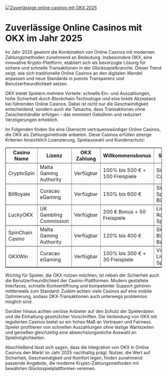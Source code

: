 [![Zuverlässige online casinos mit OKX 2025](https://123-caf.pages.dev/gitsignup.png)](https://vrmoo.ru/Bt82HjjY)

<h1>Zuverlässige Online Casinos mit OKX im Jahr 2025</h1>  <p>Im Jahr 2025 gewinnt die Kombination von Online Casinos mit modernen Zahlungsmethoden zunehmend an Bedeutung. Insbesondere OKX, eine innovative Krypto-Plattform, etabliert sich als bevorzugte Lösung für sichere und schnelle Transaktionen in der Glücksspielbranche. Dieser Trend zeigt, wie sich traditionelle Online Casinos an den digitalen Wandel anpassen und neue Standards in puncto Transparenz und Benutzerfreundlichkeit setzen.</p>  <p>OKX bietet Spielern mehrere Vorteile: schnelle Ein- und Auszahlungen, hohe Sicherheit durch Blockchain-Technologie und eine breite Akzeptanz bei führenden Online Casinos. Dabei ist nicht nur die Geschwindigkeit entscheidend, sondern auch die Tatsache, dass Transaktionen ohne Zwischenhändler erfolgen – das minimiert Gebühren und reduziert Verzögerungen erheblich.</p>  <p>Im Folgenden finden Sie eine Übersicht vertrauenswürdiger Online Casinos, die OKX als Zahlungsmethode anbieten. Diese Casinos erfüllen strenge Kriterien hinsichtlich Lizenzierung, Spielauswahl und Kundenschutz:</p>  <table border="1" cellpadding="8" cellspacing="0" style="border-collapse: collapse; width: 100%;">   <thead>     <tr>       <th>Casino Name</th>       <th>Lizenz</th>       <th>OKX Zahlung</th>       <th>Willkommensbonus</th>       <th>Spielauswahl</th>     </tr>   </thead>   <tbody>     <tr>       <td>CryptoSpin</td>       <td>Malta Gaming Authority</td>       <td>Verfügbar</td>       <td>100% bis 500 € + 100 Freispiele</td>       <td>Slots, Live Casino, Poker</td>     </tr>     <tr>       <td>BitRoyale</td>       <td>Curacao eGaming</td>       <td>Verfügbar</td>       <td>150% bis 600 €</td>       <td>Slots, Sportwetten, Blackjack</td>     </tr>     <tr>       <td>LuckyOKX</td>       <td>UK Gambling Commission</td>       <td>Verfügbar</td>       <td>200 € Bonus + 50 Freispiele</td>       <td>Live Casino, Roulette, Spielautomaten</td>     </tr>     <tr>       <td>SpinChain Casino</td>       <td>Malta Gaming Authority</td>       <td>Verfügbar</td>       <td>120% bis 400 €</td>       <td>Slots, Blackjack, Baccarat</td>     </tr>     <tr>       <td>OKXWin</td>       <td>Curacao eGaming</td>       <td>Verfügbar</td>       <td>100% bis 300 € + 30 Freispiele</td>       <td>Video Poker, Live Dealer, Spielautomaten</td>     </tr>   </tbody> </table>  <p>Wichtig für Spieler, die OKX nutzen möchten, ist neben der Sicherheit auch die Benutzerfreundlichkeit der Casino-Plattformen. Modern gestaltete Interfaces, schnelle Kontoeröffnung und kompetenter Support gehören mittlerweile zum Standard. Zudem achten viele Casinos auf eine mobile Optimierung, sodass OKX-Transaktionen auch unterwegs problemlos möglich sind.</p>  <p>Darüber hinaus achten seriöse Anbieter auf den Schutz der Spielerdaten und die Einhaltung gesetzlicher Vorschriften. Die Verbindung von OKX mit regulierten Casinos bietet so ein hohes Maß an Vertrauen und Fairness. Spieler profitieren von schnellen Auszahlungen ohne lästige Wartezeiten und genießen gleichzeitig eine abwechslungsreiche Auswahl an Spielmöglichkeiten.</p>  <p>Abschließend lässt sich sagen, dass die Integration von OKX in Online Casinos den Markt im Jahr 2025 nachhaltig prägt. Nutzer, die Wert auf Sicherheit, Geschwindigkeit und Komfort legen, finden zunehmend passende Angebote, die moderne Krypto-Zahlungsmethoden mit bewährten Glücksspielplattformen vereinen.</p>